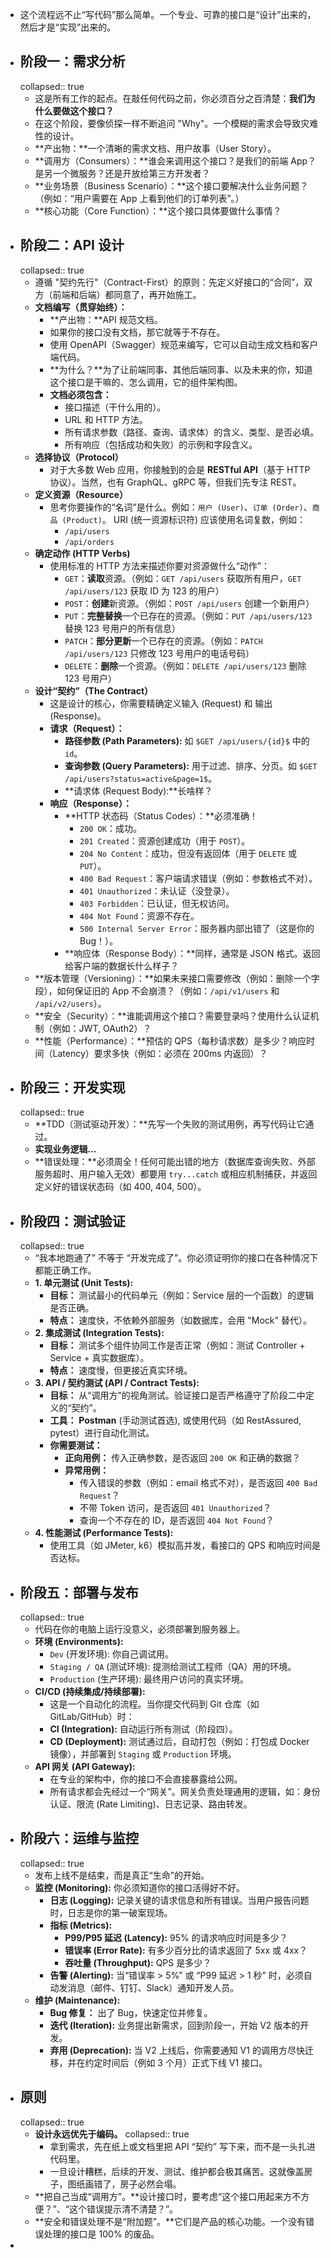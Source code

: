- 这个流程远不止“写代码”那么简单。一个专业、可靠的接口是“设计”出来的，然后才是“实现”出来的。
- ## 阶段一：需求分析
  collapsed:: true
	- 这是所有工作的起点。在敲任何代码之前，你必须百分之百清楚：**我们为什么要做这个接口？**
	- 在这个阶段，要像侦探一样不断追问 "Why"。一个模糊的需求会导致灾难性的设计。
	- **产出物：**一个清晰的需求文档、用户故事（User Story）。
	- **调用方（Consumers）：**谁会来调用这个接口？是我们的前端 App？是另一个微服务？还是开放给第三方开发者？
	- **业务场景（Business Scenario）：**这个接口要解决什么业务问题？（例如：“用户需要在 App 上看到他们的订单列表”。）
	- **核心功能（Core Function）：**这个接口具体要做什么事情？
- ## 阶段二：API 设计
  collapsed:: true
	- 遵循 "契约先行"（Contract-First）的原则：先定义好接口的“合同”，双方（前端和后端）都同意了，再开始施工。
	- **文档编写（贯穿始终）：**
		- **产出物：**API 规范文档。
		- 如果你的接口没有文档，那它就等于不存在。
		- 使用 OpenAPI（Swagger）规范来编写，它可以自动生成文档和客户端代码。
		- **为什么？**为了让前端同事、其他后端同事、以及未来的你，知道这个接口是干嘛的、怎么调用，它的组件架构图。
		- **文档必须包含：**
			- 接口描述（干什么用的）。
			- URL 和 HTTP 方法。
			- 所有请求参数（路径、查询、请求体）的含义、类型、是否必填。
			- 所有响应（包括成功和失败）的示例和字段含义。
	- **选择协议（Protocol）**
		- 对于大多数 Web 应用，你接触到的会是 **RESTful API**（基于 HTTP 协议）。当然，也有 GraphQL、gRPC 等，但我们先专注 REST。
	- **定义资源（Resource）**
		- 思考你要操作的“名词”是什么。例如：`用户 (User)`、`订单 (Order)`、`商品 (Product)`。
		  URI (统一资源标识符) 应该使用名词复数，例如：
			- `/api/users`
			- `/api/orders`
	- **确定动作 (HTTP Verbs)**
		- 使用标准的 HTTP 方法来描述你要对资源做什么“动作”：
			- `GET`：**读取**资源。（例如：`GET /api/users` 获取所有用户，`GET /api/users/123` 获取 ID 为 123 的用户）
			- `POST`：**创建**新资源。（例如：`POST /api/users` 创建一个新用户）
			- `PUT`：**完整替换**一个已存在的资源。（例如：`PUT /api/users/123` 替换 123 号用户的所有信息）
			- `PATCH`：**部分更新**一个已存在的资源。（例如：`PATCH /api/users/123` 只修改 123 号用户的电话号码）
			- `DELETE`：**删除**一个资源。（例如：`DELETE /api/users/123` 删除 123 号用户）
	- **设计“契约”（The Contract）**
		- 这是设计的核心，你需要精确定义输入 (Request) 和 输出 (Response)。
		- **请求（Request）：**
			- **路径参数 (Path Parameters):** 如 `$GET /api/users/{id}$` 中的 `id`。
			- **查询参数 (Query Parameters):** 用于过滤、排序、分页。如 `$GET /api/users?status=active&page=1$`。
			- **请求体 (Request Body):**长啥样？
		- **响应（Response）：**
			- **HTTP 状态码（Status Codes）：**必须准确！
				- `200 OK`：成功。
				- `201 Created`：资源创建成功（用于 `POST`）。
				- `204 No Content`：成功，但没有返回体（用于 `DELETE` 或 `PUT`）。
				- `400 Bad Request`：客户端请求错误（例如：参数格式不对）。
				- `401 Unauthorized`：未认证（没登录）。
				- `403 Forbidden`：已认证，但无权访问。
				- `404 Not Found`：资源不存在。
				- `500 Internal Server Error`：服务器内部出错了（这是你的 Bug！）。
			- **响应体（Response Body）：**同样，通常是 JSON 格式。返回给客户端的数据长什么样子？
	- **版本管理（Versioning）：**如果未来接口需要修改（例如：删除一个字段），如何保证旧的 App 不会崩溃？（例如：`/api/v1/users` 和 `/api/v2/users`）。
	- **安全（Security）：**谁能调用这个接口？需要登录吗？使用什么认证机制（例如：JWT, OAuth2）？
	- **性能（Performance）：**预估的 QPS（每秒请求数）是多少？响应时间（Latency）要求多快（例如：必须在 200ms 内返回）？
- ## 阶段三：开发实现
  collapsed:: true
	- **TDD（测试驱动开发）：**先写一个失败的测试用例，再写代码让它通过。
	- **实现业务逻辑...**
	- **错误处理：**必须周全！任何可能出错的地方（数据库查询失败、外部服务超时、用户输入无效）都要用 `try...catch` 或相应机制捕获，并返回定义好的错误状态码（如 400, 404, 500）。
- ## 阶段四：测试验证
  collapsed:: true
	- “我本地跑通了” 不等于 “开发完成了”。你必须证明你的接口在各种情况下都能正确工作。
	- **1. 单元测试 (Unit Tests):**
		- **目标：** 测试最小的代码单元（例如：Service 层的一个函数）的逻辑是否正确。
		- **特点：** 速度快，不依赖外部服务（如数据库，会用 "Mock" 替代）。
	- **2. 集成测试 (Integration Tests):**
		- **目标：** 测试多个组件协同工作是否正常（例如：测试 Controller + Service + 真实数据库）。
		- **特点：** 速度慢，但更接近真实环境。
	- **3. API / 契约测试 (API / Contract Tests):**
		- **目标：** 从“调用方”的视角测试。验证接口是否严格遵守了阶段二中定义的“契约”。
		- **工具：** **Postman** (手动测试首选), 或使用代码（如 RestAssured, pytest）进行自动化测试。
		- **你需要测试：**
			- **正向用例：** 传入正确参数，是否返回 `200 OK` 和正确的数据？
			- **异常用例：**
				- 传入错误的参数（例如：email 格式不对），是否返回 `400 Bad Request`？
				- 不带 Token 访问，是否返回 `401 Unauthorized`？
				- 查询一个不存在的 ID，是否返回 `404 Not Found`？
	- **4. 性能测试 (Performance Tests):**
		- 使用工具（如 JMeter, k6）模拟高并发，看接口的 QPS 和响应时间是否达标。
- ## 阶段五：部署与发布
  collapsed:: true
	- 代码在你的电脑上运行没意义，必须部署到服务器上。
	- **环境 (Environments):**
		- `Dev` (开发环境): 你自己调试用。
		- `Staging / QA` (测试环境): 提测给测试工程师（QA）用的环境。
		- `Production` (生产环境): 最终用户访问的真实环境。
	- **CI/CD (持续集成/持续部署):**
		- 这是一个自动化的流程。当你提交代码到 Git 仓库（如 GitLab/GitHub）时：
		- **CI (Integration):** 自动运行所有测试（阶段四）。
		- **CD (Deployment):** 测试通过后，自动打包（例如：打包成 Docker 镜像），并部署到 `Staging` 或 `Production` 环境。
	- **API 网关 (API Gateway):**
		- 在专业的架构中，你的接口不会直接暴露给公网。
		- 所有请求都会先经过一个“网关”。网关负责处理通用的逻辑，如：身份认证、限流 (Rate Limiting)、日志记录、路由转发。
- ## 阶段六：运维与监控
  collapsed:: true
	- 发布上线不是结束，而是真正“生命”的开始。
	- **监控 (Monitoring):** 你必须知道你的接口活得好不好。
		- **日志 (Logging):** 记录关键的请求信息和所有错误。当用户报告问题时，日志是你的第一破案现场。
		- **指标 (Metrics):**
			- **P99/P95 延迟 (Latency):** 95% 的请求响应时间是多少？
			- **错误率 (Error Rate):** 有多少百分比的请求返回了 5xx 或 4xx？
			- **吞吐量 (Throughput):** QPS 是多少？
		- **告警 (Alerting):** 当“错误率 > 5%” 或 “P99 延迟 > 1 秒” 时，必须自动发消息（邮件、钉钉、Slack）通知开发人员。
	- **维护 (Maintenance):**
		- **Bug 修复：** 出了 Bug，快速定位并修复。
		- **迭代 (Iteration):** 业务提出新需求，回到阶段一，开始 V2 版本的开发。
		- **弃用 (Deprecation):** 当 V2 上线后，你需要通知 V1 的调用方尽快迁移，并在约定时间后（例如 3 个月）正式下线 V1 接口。
- ## 原则
  collapsed:: true
	- **设计永远优先于编码。**
	  collapsed:: true
		- 拿到需求，先在纸上或文档里把 API “契约” 写下来，而不是一头扎进代码里。
		- 一旦设计糟糕，后续的开发、测试、维护都会极其痛苦。这就像盖房子，图纸画错了，房子必然会塌。
	- **把自己当成“调用方”。**设计接口时，要考虑“这个接口用起来方不方便？”、“这个错误提示清不清楚？”。
	- **安全和错误处理不是“附加题”。**它们是产品的核心功能。一个没有错误处理的接口是 100% 的废品。
-